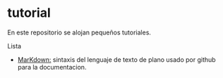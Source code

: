 # tutorial 
En este repositorio se alojan pequeños tutoriales.

Lista

* [MarKdown:](https://github.com/ccmansilla/tutorial/blob/master/marhdown.md) sintaxis del lenguaje de texto de plano usado por github para la documentacion. 
